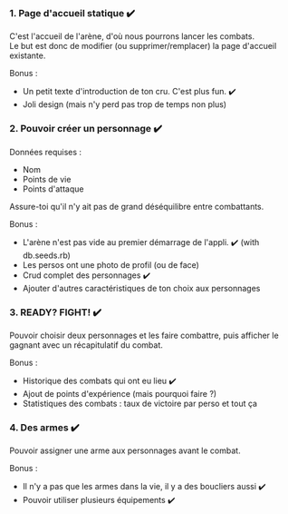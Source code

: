 ### 1. Page d'accueil statique  :heavy_check_mark:

C'est l'accueil de l'arène, d'où nous pourrons lancer les combats.  
Le but est donc de modifier (ou supprimer/remplacer) la page d'accueil existante.

Bonus :
- Un petit texte d'introduction de ton cru. C'est plus fun. :heavy_check_mark:
- Joli design (mais n'y perd pas trop de temps non plus)

### 2. Pouvoir créer un personnage  :heavy_check_mark:

Données requises :

- Nom
- Points de vie
- Points d'attaque

Assure-toi qu'il n'y ait pas de grand déséquilibre entre combattants.  

Bonus :

- L'arène n'est pas vide au premier démarrage de l'appli. :heavy_check_mark: (with db.seeds.rb)
- Les persos ont une photo de profil (ou de face)
- Crud complet des personnages  :heavy_check_mark:
- Ajouter d'autres caractéristiques de ton choix aux personnages

### 3. READY? FIGHT!  :heavy_check_mark:

Pouvoir choisir deux personnages et les faire combattre, puis afficher le gagnant avec un récapitulatif du combat.

Bonus :

- Historique des combats qui ont eu lieu  :heavy_check_mark:
- Ajout de points d'expérience (mais pourquoi faire ?)
- Statistiques des combats : taux de victoire par perso et tout ça

### 4. Des armes  :heavy_check_mark:

Pouvoir assigner une arme aux personnages avant le combat.

Bonus :

- Il n'y a pas que les armes dans la vie, il y a des boucliers aussi  :heavy_check_mark:
- Pouvoir utiliser plusieurs équipements  :heavy_check_mark:
